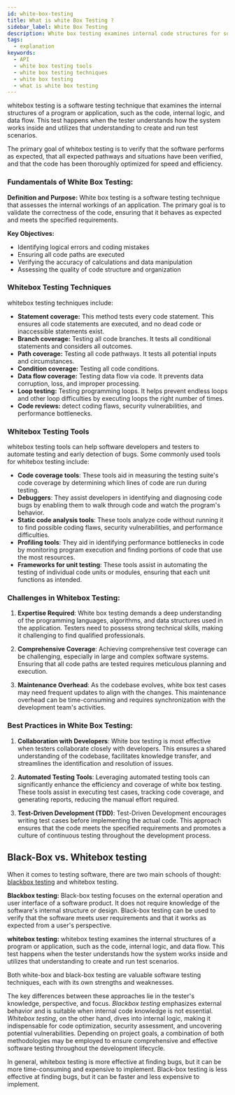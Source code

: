 ```yaml
---
id: white-box-testing
title: What is white Box Testing ?
sidebar_label: White Box Testing
description: White box testing examines internal code structures for software integrity. Optimize performance, identify vulnerabilities, and ensure robust applications.
tags:
  - explanation
keywords:
  - API
  - white box testing tools
  - white box testing techniques
  - white box testing
  - what is white box testing
---
```


whitebox testing is a software testing technique that examines the internal structures of a program or application, such as the code, internal logic, and data flow. This test happens when the tester understands how the system works inside and utilizes that understanding to create and run test scenarios.

The primary goal of whitebox testing is to verify that the software performs as expected, that all expected pathways and situations have been verified, and that the code has been thoroughly optimized for speed and efficiency.

### Fundamentals of White Box Testing:

**Definition and Purpose:**
White box testing is a software testing technique that assesses the internal workings of an application. The primary goal is to validate the correctness of the code, ensuring that it behaves as expected and meets the specified requirements.

**Key Objectives:**

- Identifying logical errors and coding mistakes
- Ensuring all code paths are executed
- Verifying the accuracy of calculations and data manipulation
- Assessing the quality of code structure and organization

### Whitebox Testing Techniques

whitebox testing techniques include:

- **Statement coverage:** This method tests every code statement. This ensures all code statements are executed, and no dead code or inaccessible statements exist.
- **Branch coverage:** Testing all code branches. It tests all conditional statements and considers all outcomes.
- **Path coverage:** Testing all code pathways. It tests all potential inputs and circumstances.
- **Condition coverage:** Testing all code conditions.
- **Data flow coverage:** Testing data flow via code. It prevents data corruption, loss, and improper processing.
- **Loop testing:** Testing programming loops. It helps prevent endless loops and other loop difficulties by executing loops the right number of times.
- **Code reviews:** detect coding flaws, security vulnerabilities, and performance bottlenecks.

### Whitebox Testing Tools

whitebox testing tools can help software developers and testers to automate testing and early detection of bugs. Some commonly used tools for whitebox testing include:

- **Code coverage tools**: These tools aid in measuring the testing suite's code coverage by determining which lines of code are run during testing.
- **Debuggers**: They assist developers in identifying and diagnosing code bugs by enabling them to walk through code and watch the program's behavior.
- **Static code analysis tools**: These tools analyze code without running it to find possible coding flaws, security vulnerabilities, and performance difficulties.
- **Profiling tools**: They aid in identifying performance bottlenecks in code by monitoring program execution and finding portions of code that use the most resources.
- **Frameworks for unit testing**: These tools assist in automating the testing of individual code units or modules, ensuring that each unit functions as intended.

### Challenges in Whitebox Testing:

1. **Expertise Required**:
   White box testing demands a deep understanding of the programming languages, algorithms, and data structures used in the application. Testers need to possess strong technical skills, making it challenging to find qualified professionals.

2. **Comprehensive Coverage**:
   Achieving comprehensive test coverage can be challenging, especially in large and complex software systems. Ensuring that all code paths are tested requires meticulous planning and execution.

3. **Maintenance Overhead**:
   As the codebase evolves, white box test cases may need frequent updates to align with the changes. This maintenance overhead can be time-consuming and requires synchronization with the development team's activities.

### Best Practices in White Box Testing:

1. **Collaboration with Developers**:
   White box testing is most effective when testers collaborate closely with developers. This ensures a shared understanding of the codebase, facilitates knowledge transfer, and streamlines the identification and resolution of issues.

2. **Automated Testing Tools**:
   Leveraging automated testing tools can significantly enhance the efficiency and coverage of white box testing. These tools assist in executing test cases, tracking code coverage, and generating reports, reducing the manual effort required.

3. **Test-Driven Development (TDD)**:
   Test-Driven Development encourages writing test cases before implementing the actual code. This approach ensures that the code meets the specified requirements and promotes a culture of continuous testing throughout the development process.

## Black-Box vs. Whitebox testing

When it comes to testing software, there are two main schools of thought: [blackbox testing](https://keploy.io/docs/concepts/reference/glossary/black-box-testing/) and whitebox testing.

**Blackbox testing:** Black-box testing focuses on the external operation and user interface of a software product. It does not require knowledge of the software's internal structure or design. Black-box testing can be used to verify that the software meets user requirements and that it works as expected from a user's perspective.

**whitebox testing:** whitebox testing examines the internal structures of a program or application, such as the code, internal logic, and data flow. This test happens when the tester understands how the system works inside and utilizes that understanding to create and run test scenarios.

Both white-box and black-box testing are valuable software testing techniques, each with its own strengths and weaknesses.

The key differences between these approaches lie in the tester's knowledge, perspective, and focus. _Blackbox testing_ emphasizes external behavior and is suitable when internal code knowledge is not essential. _Whitebox testing_, on the other hand, dives into internal logic, making it indispensable for code optimization, security assessment, and uncovering potential vulnerabilities. Depending on project goals, a combination of both methodologies may be employed to ensure comprehensive and effective software testing throughout the development lifecycle.

In general, whitebox testing is more effective at finding bugs, but it can be more time-consuming and expensive to implement. Black-box testing is less effective at finding bugs, but it can be faster and less expensive to implement.
